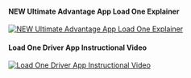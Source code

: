 
#### NEW Ultimate Advantage App Load One Explainer

[![NEW Ultimate Advantage App Load One Explainer](https://img.youtube.com/vi/LAh7GubZSbI/0.jpg ':no-zoom')](http://www.youtube.com/watch?v=LAh7GubZSbI "NEW Ultimate Advantage App Load One Explainer")

#### Load One Driver App Instructional Video

[![Load One Driver App Instructional Video](https://img.youtube.com/vi/oKE-0bzR2Oc/0.jpg ':no-zoom')](http://www.youtube.com/watch?v=oKE-0bzR2Oc "Load One Driver App Instructional Video")
